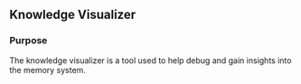 ## Knowledge Visualizer

### Purpose

The knowledge visualizer is a tool used to help debug and gain insights into the memory system.
